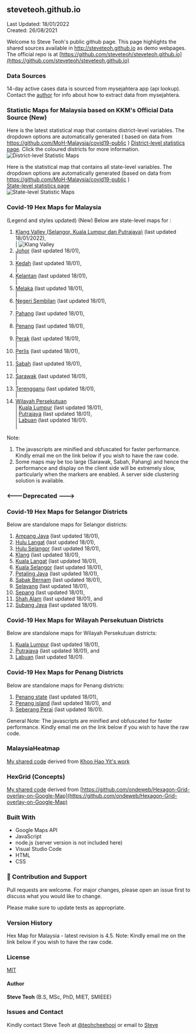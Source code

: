﻿## steveteoh.github.io
Last Updated: 18/01/2022
<br/>Created: 26/08/2021 

Welcome to Steve Teoh's public github page. This page highlights the shared sources available in http://steveteoh.github.io as demo webpages.
The official repo is at [https://github.com/steveteoh/steveteoh.github.io](https://github.com/steveteoh/steveteoh.github.io)

### Data Sources
14-day active cases data is sourced from mysejahtera app (api lookup). Contact the [author](mailto:chteoh@1utar.my?subject=Mysejahtera "Mysejahtera") for info about how to extract data from mysejahtera.

### Statistic Maps for Malaysia based on KKM's Official Data Source (New)
Here is the latest statistical map that contains district-level variables. The dropdown options are automatically generated ( based on data from https://github.com/MoH-Malaysia/covid19-public ) 
[District-level statistics page](https://steveteoh.github.io/Statistics/main2.html). Click the coloured districts for more information.
![District-level Statistic Maps](https://steveteoh.github.io/img/statistics2.png) 

Here is the statistical map that contains all state-level variables. The dropdown options are automatically generated (based on data from https://github.com/MoH-Malaysia/covid19-public )  
[State-level statistics page](https://steveteoh.github.io/Statistics/)     
![State-level Statistic Maps](https://steveteoh.github.io/img/statistics.png)

### Covid-19 Hex Maps for Malaysia
(Legend and styles updated)  (New)
Below are state-level maps for : <br>
1. [Klang Valley (Selangor, Kuala Lumpur dan Putrajaya)](http://steveteoh.github.io/KlangValley/) (last updated 18/01/2022), <br> |  ![Klang Valley](https://steveteoh.github.io/img/klangvalley.jpg)
2. [Johor](http://steveteoh.github.io/Johor/) (last updated 18/01), <br>        |
3. [Kedah](https://steveteoh.github.io/Kedah/) (last updated 18/01), <br>  |
4. [Kelantan](https://steveteoh.github.io/Kelantan/) (last updated 18/01), <br>  |
5. [Melaka](http://steveteoh.github.io/Melaka/) (last updated 18/01), <br>  |
6. [Negeri Sembilan](http://steveteoh.github.io/NegeriSembilan/) (last updated 18/01), <br>  |
7. [Pahang](https://steveteoh.github.io/Pahang/) (last updated 18/01), <br>  |
8. [Penang](http://steveteoh.github.io/Penang/) (last updated 18/01), <br>  |
9. [Perak](https://steveteoh.github.io/Perak/) (last updated 18/01), <br>  |
10. [Perlis](https://steveteoh.github.io/Perlis/) (last updated 18/01), <br>  |
11. [Sabah](http://steveteoh.github.io/Sabah/) (last updated 18/01), <br>  |
12. [Sarawak](http://steveteoh.github.io/Sarawak/) (last updated 18/01), <br>  |
13. [Terengganu](https://steveteoh.github.io/Terengganu/) (last updated 18/01), <br>  |
14. [Wilayah Persekutuan](http://steveteoh.github.io/Wilayah/) <br>  |
    [Kuala Lumpur](http://steveteoh.github.io/KualaLumpur/) (last updated 18/01), <br>  |
    [Putrajaya](http://steveteoh.github.io/Putrajaya/) (last updated 18/01), <br>  |
    [Labuan](http://steveteoh.github.io/Labuan/) (last updated 18/01).<br>  | 
 
Note: 
1. The javascripts are minified and obfuscated for faster performance. Kindly email me on the link below if you wish to have the raw code. 
2. Some maps may be too large (Sarawak, Sabah, Pahang) and hence the performance and display on the client side will be extremely slow, particularly when the markers are enabled. 
   A server side clustering solution is available.

### <---Deprecated --->
### Covid-19 Hex Maps for Selangor Districts
Below are standalone maps for Selangor districts: <br>
1. [Ampang Jaya](http://steveteoh.github.io/Selangor/AmpangJaya/) (last updated 18/01), <br>
2. [Hulu Langat](http://steveteoh.github.io/Selangor/HuluLangat/) (last updated 18/01), <br>
3. [Hulu Selangor](http://steveteoh.github.io/Selangor/HuluSelangor/) (last updated 18/01), <br>
4. [Klang](http://steveteoh.github.io/Selangor/Klang/) (last updated 18/01), <br>
5. [Kuala Langat](http://steveteoh.github.io/Selangor/KualaLangat/) (last updated 18/01), <br>
6. [Kuala Selangor](http://steveteoh.github.io/Selangor/KualaSelangor/) (last updated 18/01), <br>
7. [Petaling Jaya](http://steveteoh.github.io/Selangor/PetalingJaya/) (last updated 18/01), <br>
8. [Sabak Bernam](http://steveteoh.github.io/Selangor/SabakBernam) (last updated 18/01), <br>
9. [Selayang](http://steveteoh.github.io/Selangor/Selayang/) (last updated 18/01), <br>
10. [Sepang](http://steveteoh.github.io/Selangor/Sepang/) (last updated 18/01), <br>
11. [Shah Alam](http://steveteoh.github.io/Selangor/ShahAlam/) (last updated 18/01), and  <br>
12. [Subang Jaya](http://steveteoh.github.io/Selangor/SubangJaya/) (last updated 18/01).<br>

### Covid-19 Hex Maps for Wilayah Persekutuan Districts
Below are standalone maps for Wilayah Persekutuan districts: <br>
1. [Kuala Lumpur](http://steveteoh.github.io/KualaLumpur) (last updated 18/01),<br>
2. [Putrajaya](http://steveteoh.github.io/Putrajaya) (last updated 18/01), and<br>
3. [Labuan](http://steveteoh.github.io/Labuan) (last updated 18/01).<br>

### Covid-19 Hex Maps for Penang Districts
Below are standalone maps for Penang districts: <br>
1. [Penang state](http://steveteoh.github.io/Penang/index.html) (last updated 18/01),  <br>
2. [Penang island](http://steveteoh.github.io/Penang/island.html) (last updated 18/01), and  <br>
3. [Seberang Perai](http://steveteoh.github.io/Penang/perai.html) (last updated 18/01). <br>

General Note: The javascripts are minified and obfuscated for faster performance. Kindly email me on the link below if you wish to have the raw code. 

### MalaysiaHeatmap
[My shared code](http://steveteoh.github.io/MalaysiaHeatMap) derived from [Khoo Hao Yit's work](https://github.com/KhooHaoYit/KhooHaoYit.github.io/tree/main/Covid19%20Malaysia%20Heatmap)

### HexGrid (Concepts)
[My shared code](http://steveteoh.github.io/HexGrid) derived from [https://github.com/ondeweb/Hexagon-Grid-overlay-on-Google-Map](https://github.com/ondeweb/Hexagon-Grid-overlay-on-Google-Map) 

### Built With

- Google Maps API
- JavaScript
- node.js (server version is not included here)
- Visual Studio Code
- HTML
- CSS

### 🤝 Contribution and Support
Pull requests are welcome. For major changes, please open an issue first to discuss what you would like to change.

Please make sure to update tests as appropriate.

### Version History
Hex Map for Malaysia - latest revision is 4.5.
Note: Kindly email me on the link below if you wish to have the raw code. 

### License
[MIT](https://steveteoh.github.io/LICENSE)

#### Author
**Steve Teoh** (B.S, MSc, PhD, MIET, SMIEEE)

### Issues and Contact
Kindly contact Steve Teoh at [@teohcheehooi](https://twitter.com/teohcheehooi) or email to [Steve](mailto:chteoh@1utar.my?subject=Map "Map")
